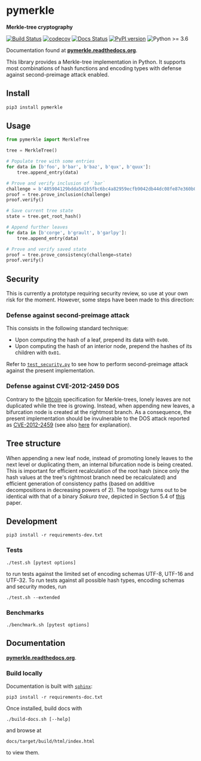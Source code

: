 # pymerkle

**Merkle-tree cryptography**

[![Build Status](https://travis-ci.com/fmerg/pymerkle.svg?branch=master)](https://travis-ci.com/github/fmerg/pymerkle)
[![codecov](https://codecov.io/gh/fmerg/pymerkle/branch/master/graph/badge.svg)](https://codecov.io/gh/fmerg/pymerkle)
[![Docs Status](https://readthedocs.org/projects/pymerkle/badge/?version=latest)](http://pymerkle.readthedocs.org)
[![PyPI version](https://badge.fury.io/py/pymerkle.svg)](https://pypi.org/project/pymerkle/)
![Python >= 3.6](https://img.shields.io/badge/python-%3E%3D%203.6-blue.svg)

Documentation found at **[pymerkle.readthedocs.org](http://pymerkle.readthedocs.org/)**.

This library provides a Merkle-tree implementation in Python. It supports most
combinations of hash functions and encoding types with defense against
second-preimage attack enabled.

## Install

```bash
pip3 install pymerkle
```

## Usage

```python
from pymerkle import MerkleTree

tree = MerkleTree()

# Populate tree with some entries
for data in [b'foo', b'bar', b'baz', b'qux', b'quux']:
    tree.append_entry(data)

# Prove and verify inclusion of `bar`
challenge = b'485904129bdda5d1b5fbc6bc4a82959ecfb9042db44dc08fe87e360b0a3f2501'
proof = tree.prove_inclusion(challenge)
proof.verify()

# Save current tree state
state = tree.get_root_hash()

# Append further leaves
for data in [b'corge', b'grault', b'garlpy']:
    tree.append_entry(data)

# Prove and verify saved state
proof = tree.prove_consistency(challenge=state)
proof.verify()
```

## Security

This is currently a prototype requiring security review, so use at your own risk
for the moment. However, some steps have been made to this direction:

### Defense against second-preimage attack

This consists in the following standard technique:

- Upon computing the hash of a leaf, prepend its data with `0x00`.
- Upon computing the hash of an interior node, prepend the hashes of its
  children with `0x01`.

Refer to
[`test_security.py`](https://github.com/fmerg/pymerkle/blob/master/tests/test_security.py)
to see how to perform second-preimage attack against the present implementation.


### Defense against CVE-2012-2459 DOS

Contrary to the [bitcoin](https://en.bitcoin.it/wiki/Protocol_documentation#Merkle_Trees)
specification for Merkle-trees, lonely leaves are not duplicated while the tree is growing.
Instead, when appending new leaves, a bifurcation node is created at the rightmost branch.
As a consequence, the present implementation should be
invulnerable to the DOS attack reported as
[CVE-2012-2459](https://nvd.nist.gov/vuln/detail/CVE-2012-2459) (see also
[here](https://github.com/bitcoin/bitcoin/blob/bccb4d29a8080bf1ecda1fc235415a11d903a680/src/consensus/merkle.cpp)
for explanation).

## Tree structure

When appending a new leaf node, instead of promoting lonely leaves to the
next level or duplicating them, an internal bifurcation node is being created.
This is important for efficient recalculation of the root hash (since only the
hash values at the tree's rightmost branch need be recalculated) and efficient
generation of consistency paths (based on additive decompositions in decreasing
powers of 2). The topology turns out to be identical
with that of a binary _Sakura tree_, depicted in Section 5.4 of
[this](https://keccak.team/files/Sakura.pdf) paper.

## Development

```commandline
pip3 install -r requirements-dev.txt
```

### Tests

```commandline
./test.sh [pytest options]
```

to run tests against the limited set of encoding schemas UTF-8, UTF-16 and
UTF-32. To run tests against all possible hash types, encoding schemas
and security modes, run

```commandline
./test.sh --extended
```

### Benchmarks

```commandline
./benchmark.sh [pytest options]
```

## Documentation

**[pymerkle.readthedocs.org](http://pymerkle.readthedocs.org/)**.

### Build locally

Documentation is built with
[`sphinx`](https://www.sphinx-doc.org/en/master/index.html):

```commandline
pip3 install -r requirements-doc.txt
```

Once installed, build docs with

```commandline
./build-docs.sh [--help]
```

and browse at

```
docs/target/build/html/index.html
```

to view them.
